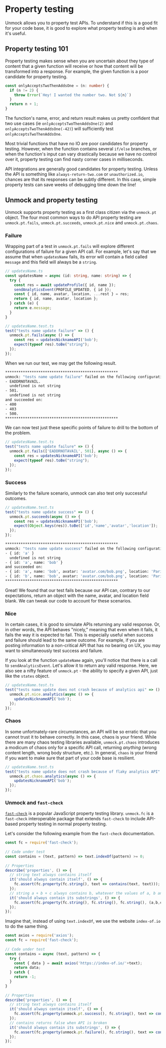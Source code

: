 # Property testing

Unmock allows you to property test APIs. To understand if this is a good fit for your code base, it is good to explore what property testing is and when it's useful.

## Property testing 101

Property testing makes sense when you are uncertain about they type of content that a given function will receive or how that content will be transformed into a response. For example, the given function is a poor candidate for property testing.

```ts
const onlyAcceptsTwoThenAddsOne = (n: number) {
  if (n != 2) {
    throw Error(`Hey! I wanted the number two. Not ${n}`)
  }
  return n + 1;
}
```

The function's name, error, and return result makes us pretty confident that two use cases (ie `onlyAcceptsTwoThenAddsOne(2)` and `onlyAcceptsTwoThenAddsOne(-42)`) will sufficiently test `onlyAcceptsTwoThenAddsOne`.

Most trivial functions that have no IO are poor candidates for property testing. However, when the function contains several `if/else` branches, or when the function's input can vary drastically because we have no control over it, property testing can find nasty corner cases in milliseconds.

API integrations are generally good candidates for property testing. Unless the API is something like `always-return-two.com` or `unauthorized.io`, chances are that its responses can be subtly different. In this case, simple property tests can save weeks of debugging time down the line!

## Unmock and property testing

Unmock supports property testing as a first class citizen via the `unmock.pt` object.  The four most common ways to do API property testing are `unmock.pt.fails`, `unmock.pt.succeeds`, `unmock.pt.nice` and `unmock.pt.chaos`.

### Failure

Wrapping part of a test in `unmock.pt.fails` will explore different configurations of failure for a given API call.  For example, let's say that we assume that when `updatesName` fails, its error will contain a field called `message` and this field will always be a `string`.

```ts
// updatesName.ts
const updatesName = async (id: string, name: string) => {
  try {
    const res = await updateProfile({ id, name });
    sendAnalyticsEvent(PROFILE_UPDATED, { id });
    const { id, name, avatar, location, ...rest } = res;
    return { id, name, avatar, location };
  } catch (e) {
    return e.message;
  }
}
```

```ts
// updatesName.test.ts
test("tests name update failure" => () {
  unmock.pt.fails(async () => {
    const res = updatesNicknameAPI('bob');
    expect(typeof res).toBe("string");
  });
});
```

When we run our test, we may get the following result.

```bash
***************************************************
unmock: "tests name update failure" failed on the following configurations:
- EADDRNOTAVAIL.
  undefined is not string
- 501.
  undefined is not string
and succeeded on:
- 400
- 403
- 500.
***************************************************
```

We can now test just these specific points of failure to drill to the bottom of the problem.

```ts
// updatesName.test.ts
test("tests name update failure" => () {
  unmock.pt.fails(['EADDRNOTAVAIL', 501], async () => {
    const res = updatesNicknameAPI('bob');
    expect(typeof res).toBe("string");
  });
});
```

### Success

Similarly to the failure scenario, unmock can also test only successful outcomes.

```ts
// updatesName.test.ts
test("tests name update success" => () {
  unmock.pt.succeeds(async () => {
    const res = updatesNicknameAPI('bob');
    expect(Object.keys(res)).toBe(['id','name','avatar','location']);
  });
});
```

```bash
***************************************************
unmock: "tests name update success" failed on the following configurations:
- { id: 'a' }
  undefined is not string
- { id: 'a', name: 'bob' }
and succeeded on:
- { id: 'a', name: 'bob', avatar: 'avatar.com/bob.png', location: 'Paris' }
- { id: 'b', name: 'bob', avatar: 'avatar.com/bob.png', location: 'Paris' }
***************************************************
```

Great! We found that our test fails because our API can, contrary to our expectations, return an object with the name, avatar, and location field blank. We can tweak our code to account for these scenarios.

### Nice

In certain cases, it is good to simulate APIs returning any valid response. Or, in other words, the API behaves "nicely," meaning that even when it fails, it fails the way it is expected to fail. This is especially useful when success and failure should lead to the same outcome. For example, if you are posting information to a non-critical API that has no bearing on UX, you may want to simultaneously test success and failure.

If you look at the function `updateName` again, you'll notice that there is a call to `sendAnalyticsEvent`. Let's allow it to return any valid response.  Here, we also see a nifty feature of `unmock.pt` - the ability to specify a given API, just like the `states` object.

```ts
// updatesName.test.ts
test("tests name update does not crash because of analytics api" => () {
  unmock.pt.nice.analytics(async () => {
    updatesNicknameAPI('bob');
  });
});
```

### Chaos

In some unfortnately-rare circumstances, an API will be so erratic that you cannot trust it to behave correctly. In this case, chaos is your friend. While there are many chaos testing libraries available, `unmock.pt.chaos` introduces a modicum of chaos only for a specific API call, returning *anything* (wrong content length, wrong body structure, etc.). In general, `chaos` is your friend if you want to make sure that part of your code base is resilient.

```ts
// updatesName.test.ts
test("tests name update does not crash because of flaky analytics API" => () {
  unmock.pt.chaos.analytics(async () => {
    updatesNicknameAPI('bob');
  });
});
```

### Unmock and `fast-check`

[`fast-check`](https://www.npmjs.com/package/fast-check) is a popular JavaScript property testing library. `unmock.fc` is a `fast-check` interoperable package that extends `fast-check` to include API-based property testing in normal property testing.

Let's consider the following example from the `fast-check` documentation.

```js
const fc = require('fast-check');
 
// Code under test
const contains = (text, pattern) => text.indexOf(pattern) >= 0;
 
// Properties
describe('properties', () => {
  // string text always contains itself
  it('should always contain itself', () => {
    fc.assert(fc.property(fc.string(), text => contains(text, text)));
  });
  // string a + b + c always contains b, whatever the values of a, b and c
  it('should always contain its substrings', () => {
    fc.assert(fc.property(fc.string(), fc.string(), fc.string(), (a,b,c) => contains(a+b+c, b)));
  });
});
```

Imagine that, instead of using `text.indexOf`, we use the website `index-of.io` to do the same thing.

```js
const axios = require('axios');
const fc = require('fast-check');
 
// Code under test
const contains = async (text, pattern) => {
  try {
    const { data } = await axios('https://index-of.io/'+text);
    return data;
  } catch {
    return -1;
  }
}
 
// Properties
describe('properties', () => {
  // string text always contains itself
  it('should always contain itself', () => {
    fc.assert(fc.property(unmock.pt.success(), fc.string(), text => contains(text, text)));
  });
  // contains returns false when API is broken
  it('should always contain its substrings', () => {
    fc.assert(fc.property(unmock.pt.failure(), fc.string(), text => contains(text, text) == -1));
  });
});
```
